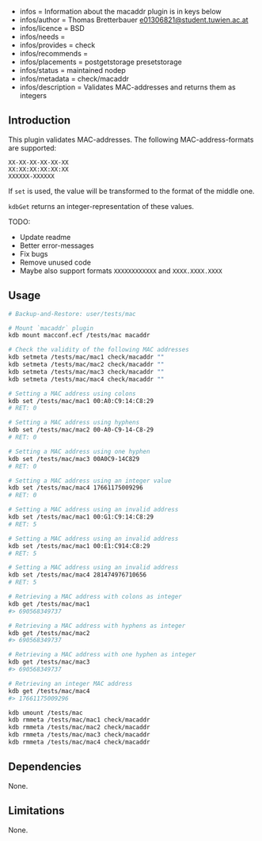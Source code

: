 - infos = Information about the macaddr plugin is in keys below
- infos/author = Thomas Bretterbauer <e01306821@student.tuwien.ac.at>
- infos/licence = BSD
- infos/needs =
- infos/provides = check
- infos/recommends =
- infos/placements = postgetstorage presetstorage
- infos/status = maintained nodep
- infos/metadata = check/macaddr
- infos/description = Validates MAC-addresses and returns them as integers

## Introduction

This plugin validates MAC-addresses. The following MAC-address-formats are supported:

    XX-XX-XX-XX-XX-XX
    XX:XX:XX:XX:XX:XX
    XXXXXX-XXXXXX

If `set` is used, the value will be transformed to the format of the middle one.

`kdbGet` returns an integer-representation of these values.

TODO:

- Update readme
- Better error-messages
- Fix bugs
- Remove unused code
- Maybe also support formats `XXXXXXXXXXXX` and `XXXX.XXXX.XXXX`

## Usage

```sh
# Backup-and-Restore: user/tests/mac

# Mount `macaddr` plugin
kdb mount macconf.ecf /tests/mac macaddr

# Check the validity of the following MAC addresses
kdb setmeta /tests/mac/mac1 check/macaddr ""
kdb setmeta /tests/mac/mac2 check/macaddr ""
kdb setmeta /tests/mac/mac3 check/macaddr ""
kdb setmeta /tests/mac/mac4 check/macaddr ""

# Setting a MAC address using colons
kdb set /tests/mac/mac1 00:A0:C9:14:C8:29
# RET: 0

# Setting a MAC address using hyphens
kdb set /tests/mac/mac2 00-A0-C9-14-C8-29
# RET: 0

# Setting a MAC address using one hyphen
kdb set /tests/mac/mac3 00A0C9-14C829
# RET: 0

# Setting a MAC address using an integer value
kdb set /tests/mac/mac4 17661175009296
# RET: 0

# Setting a MAC address using an invalid address
kdb set /tests/mac/mac1 00:G1:C9:14:C8:29
# RET: 5

# Setting a MAC address using an invalid address
kdb set /tests/mac/mac1 00:E1:C914:C8:29
# RET: 5

# Setting a MAC address using an invalid address
kdb set /tests/mac/mac4 281474976710656
# RET: 5

# Retrieving a MAC address with colons as integer
kdb get /tests/mac/mac1
#> 690568349737

# Retrieving a MAC address with hyphens as integer
kdb get /tests/mac/mac2
#> 690568349737

# Retrieving a MAC address with one hyphen as integer
kdb get /tests/mac/mac3
#> 690568349737

# Retrieving an integer MAC address
kdb get /tests/mac/mac4
#> 17661175009296

kdb umount /tests/mac
kdb rmmeta /tests/mac/mac1 check/macaddr
kdb rmmeta /tests/mac/mac2 check/macaddr
kdb rmmeta /tests/mac/mac3 check/macaddr
kdb rmmeta /tests/mac/mac4 check/macaddr
```

## Dependencies

None.

## Limitations

None.
